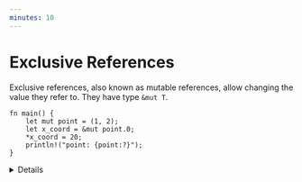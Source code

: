 ```yaml
---
minutes: 10
---
```


# Exclusive References

Exclusive references, also known as mutable references, allow changing the value
they refer to. They have type `&mut T`.

<!-- mdbook-xgettext: skip -->

```rust,editable
fn main() {
    let mut point = (1, 2);
    let x_coord = &mut point.0;
    *x_coord = 20;
    println!("point: {point:?}");
}
```

<details>

Key points:

- "Exclusive" means that only this reference can be used to access the value. No
  other references (shared or exclusive) can exist at the same time, and the
  referenced value cannot be accessed while the exclusive reference exists. Try
  making an `&point.0` or changing `point.0` while `x_coord` is alive.

- Be sure to note the difference between `let mut x_coord: &i32` and
  `let x_coord: &mut i32`. The first one represents a shared reference which can
  be bound to different values, while the second represents an exclusive
  reference to a mutable value.

</details>
